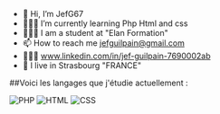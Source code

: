 - 👋 Hi, I’m JefG67
- 🧑🏻‍💻 I’m currently learning Php Html and css
- 👨🏻‍🎓 I am a student at "Elan Formation"
- 📫 How to reach me jefguilpain@gmail.com
- 👨🏻‍🏫 www.linkedin.com/in/jef-guilpain-7690002ab
- 🏡 I live in Strasbourg "FRANCE"


<!---
JefG67/JefG67 is a ✨ special ✨ repository because its `README.md` (this file) appears on your GitHub profile.
You can click the Preview link to take a look at your changes.
--->
##Voici les langages que j'étudie actuellement :

![PHP](https://img.shields.io/badge/-PHP-777BB4?style=flat-square&logo=php&logoColor=white&labelColor=777BB4&color=777BB4&label=%20)
![HTML](https://img.shields.io/badge/-HTML-E34F26?style=flat-square&logo=html5&logoColor=white&labelColor=E34F26&color=E34F26&label=%20)
![CSS](https://img.shields.io/badge/-CSS-1572B6?style=flat-square&logo=css3&logoColor=white&labelColor=1572B6&color=1572B6&label=%20)

